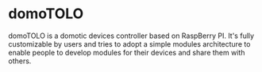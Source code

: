 # domoTOLO
domoTOLO is a domotic devices controller based on RaspBerry PI. It's fully customizable by users and tries to adopt a simple modules architecture to enable people to develop modules for their devices and share them with others.
